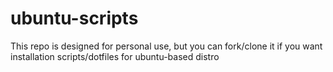 # ubuntu-scripts
This repo is designed for personal use, but you can fork/clone it if you want  
installation scripts/dotfiles for ubuntu-based distro
